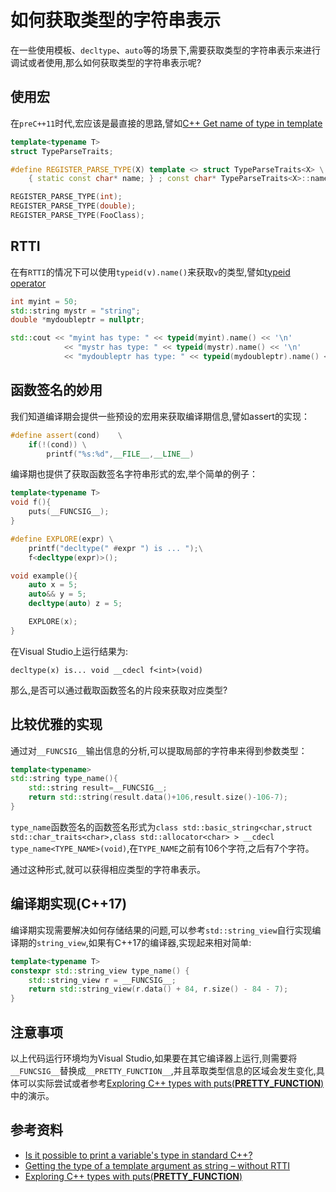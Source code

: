# 如何获取类型的字符串表示

在一些使用模板、`decltype`、`auto`等的场景下,需要获取类型的字符串表示来进行调试或者使用,那么如何获取类型的字符串表示呢?

## 使用宏

在`preC++11`时代,宏应该是最直接的思路,譬如[C++ Get name of type in template](https://stackoverflow.com/questions/1055452/c-get-name-of-type-in-template)

```C++
template<typename T>
struct TypeParseTraits;

#define REGISTER_PARSE_TYPE(X) template <> struct TypeParseTraits<X> \
    { static const char* name; } ; const char* TypeParseTraits<X>::name = #X

REGISTER_PARSE_TYPE(int);
REGISTER_PARSE_TYPE(double);
REGISTER_PARSE_TYPE(FooClass);
```

## RTTI

在有`RTTI`的情况下可以使用`typeid(v).name()`来获取`v`的类型,譬如[typeid operator](https://en.cppreference.com/w/cpp/language/typeid)

```C++
int myint = 50;
std::string mystr = "string";
double *mydoubleptr = nullptr;

std::cout << "myint has type: " << typeid(myint).name() << '\n'
            << "mystr has type: " << typeid(mystr).name() << '\n'
            << "mydoubleptr has type: " << typeid(mydoubleptr).name() << '\n';
```

## 函数签名的妙用

我们知道编译期会提供一些预设的宏用来获取编译期信息,譬如assert的实现：

```C++
#define assert(cond)    \
    if(!(cond)) \
        printf("%s:%d",__FILE__,__LINE__)
```

编译期也提供了获取函数签名字符串形式的宏,举个简单的例子：

```C++
template<typename T>
void f(){
    puts(__FUNCSIG__);
}

#define EXPLORE(expr) \
    printf("decltype(" #expr ") is ... ");\
    f<decltype(expr)>();

void example(){
    auto x = 5;
    auto&& y = 5;
    decltype(auto) z = 5;

    EXPLORE(x);
}
```

在Visual Studio上运行结果为:

```CMD
decltype(x) is... void __cdecl f<int>(void)
```

那么,是否可以通过截取函数签名的片段来获取对应类型?

## 比较优雅的实现

通过对`__FUNCSIG__`输出信息的分析,可以提取局部的字符串来得到参数类型：

```C++
template<typename>
std::string type_name(){
    std::string result=__FUNCSIG__;
    return std::string(result.data()+106,result.size()-106-7);
}
```

`type_name`函数签名的函数签名形式为`class std::basic_string<char,struct std::char_traits<char>,class std::allocator<char> > __cdecl type_name<TYPE_NAME>(void)`,在`TYPE_NAME`之前有106个字符,之后有7个字符。

通过这种形式,就可以获得相应类型的字符串表示。

## 编译期实现(C++17)

编译期实现需要解决如何存储结果的问题,可以参考`std::string_view`自行实现编译期的`string_view`,如果有C++17的编译器,实现起来相对简单:

```C++
template<typename T>
constexpr std::string_view type_name() {
    std::string_view r = __FUNCSIG__;
    return std::string_view(r.data() + 84, r.size() - 84 - 7);
}
```

## 注意事项

以上代码运行环境均为Visual Studio,如果要在其它编译器上运行,则需要将`__FUNCSIG__`替换成`__PRETTY_FUNCTION__`,并且萃取类型信息的区域会发生变化,具体可以实际尝试或者参考[Exploring C++ types with puts(__PRETTY_FUNCTION__)](https://quuxplusone.github.io/blog/2018/08/22/puts-pretty-function/)中的演示。

## 参考资料

- [Is it possible to print a variable's type in standard C++?](https://stackoverflow.com/questions/81870/is-it-possible-to-print-a-variables-type-in-standard-c)
- [Getting the type of a template argument as string – without RTTI](https://blog.molecular-matters.com/2015/12/11/getting-the-type-of-a-template-argument-as-string-without-rtti/)
- [Exploring C++ types with puts(__PRETTY_FUNCTION__)](https://quuxplusone.github.io/blog/2018/08/22/puts-pretty-function/)
